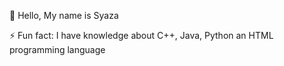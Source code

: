 🔭 Hello, My name is Syaza

⚡ Fun fact: I have knowledge about C++, Java, Python an HTML programming language

<!---
SyzKz/SyzKz is a ✨ special ✨ repository because its `README.md` (this file) appears on your GitHub profile.
You can click the Preview link to take a look at your changes.
--->
